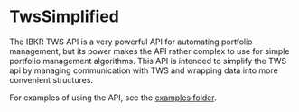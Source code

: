 # TwsSimplified

The IBKR TWS API is a very powerful API for automating portfolio management, but its power makes the API rather complex to use for simple portfolio management algorithms. This API is intended to simplify the TWS api by managing communication with TWS and wrapping data into more convenient structures.

For examples of using the API, see the [examples folder](https://github.com/reutermj/TwsSimplified/tree/master/src/main/kotlin/examples).

